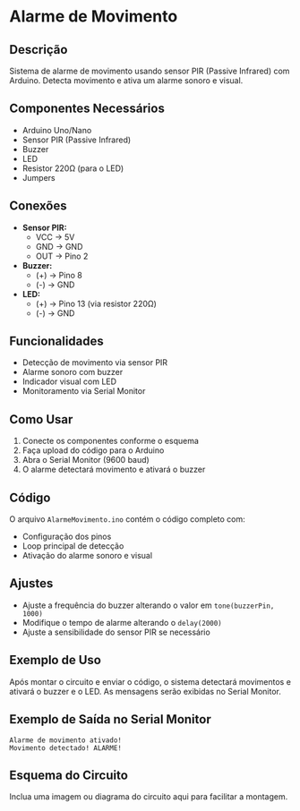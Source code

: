 # Alarme de Movimento

## Descrição
Sistema de alarme de movimento usando sensor PIR (Passive Infrared) com Arduino. Detecta movimento e ativa um alarme sonoro e visual.

## Componentes Necessários
- Arduino Uno/Nano
- Sensor PIR (Passive Infrared)
- Buzzer
- LED
- Resistor 220Ω (para o LED)
- Jumpers

## Conexões
- **Sensor PIR:**
  - VCC → 5V
  - GND → GND
  - OUT → Pino 2
- **Buzzer:**
  - (+) → Pino 8
  - (-) → GND
- **LED:**
  - (+) → Pino 13 (via resistor 220Ω)
  - (-) → GND

## Funcionalidades
- Detecção de movimento via sensor PIR
- Alarme sonoro com buzzer
- Indicador visual com LED
- Monitoramento via Serial Monitor

## Como Usar
1. Conecte os componentes conforme o esquema
2. Faça upload do código para o Arduino
3. Abra o Serial Monitor (9600 baud)
4. O alarme detectará movimento e ativará o buzzer

## Código
O arquivo `AlarmeMovimento.ino` contém o código completo com:
- Configuração dos pinos
- Loop principal de detecção
- Ativação do alarme sonoro e visual

## Ajustes
- Ajuste a frequência do buzzer alterando o valor em `tone(buzzerPin, 1000)`
- Modifique o tempo de alarme alterando o `delay(2000)`
- Ajuste a sensibilidade do sensor PIR se necessário

## Exemplo de Uso
Após montar o circuito e enviar o código, o sistema detectará movimentos e ativará o buzzer e o LED. As mensagens serão exibidas no Serial Monitor.

## Exemplo de Saída no Serial Monitor
```
Alarme de movimento ativado!
Movimento detectado! ALARME!
```

## Esquema do Circuito
Inclua uma imagem ou diagrama do circuito aqui para facilitar a montagem.
